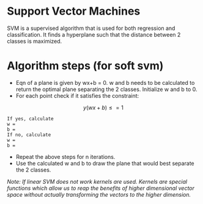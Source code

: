# Support Vector Machines

SVM is a supervised algorithm that is used for both regression and classification. It finds a hyperplane such that the distance between 2 classes is maximized.

# Algorithm steps (for soft svm) 

- Eqn of a plane is given by wx+b = 0. w and b needs to be calculated to return the optimal plane separating the 2 classes. Initialize w and b to 0.
- For each point check if it satisfies the constraint: 

```math
                        y(wx+b) \leq =1
```
    If yes, calculate
    w = 
    b = 
    If no, calculate
    w = 
    b =
 - Repeat the above steps for n iterations.
 - Use the calculated w and b to draw the plane that would best separate the 2 classes.
 
 
 *Note: If linear SVM does not work kernels are used. Kernels are special functions which allow us to reap the benefits of higher dimensional vector space without actually transforming the vectors to the higher dimension.*
 
 

